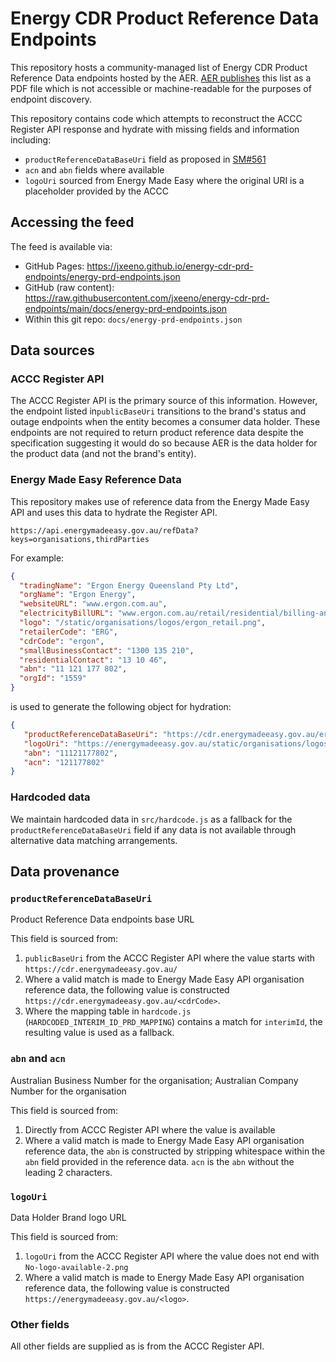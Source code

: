 # Energy CDR Product Reference Data Endpoints

This repository hosts a community-managed list of Energy CDR Product Reference Data endpoints hosted by the AER.  [AER publishes](https://www.aer.gov.au/consumers/energy-product-reference-data) this list as a PDF file which is not accessible or machine-readable for the purposes of endpoint discovery.

This repository contains code which attempts to reconstruct the ACCC Register API response and hydrate with missing fields and information including:

* `productReferenceDataBaseUri` field as proposed in [SM#561](https://github.com/ConsumerDataStandardsAustralia/standards-maintenance/issues/561)
* `acn` and `abn` fields where available
* `logoUri` sourced from Energy Made Easy where the original URI is a placeholder provided by the ACCC

## Accessing the feed

The feed is available via:

* GitHub Pages: https://jxeeno.github.io/energy-cdr-prd-endpoints/energy-prd-endpoints.json
* GitHub (raw content): https://raw.githubusercontent.com/jxeeno/energy-cdr-prd-endpoints/main/docs/energy-prd-endpoints.json
* Within this git repo: `docs/energy-prd-endpoints.json`

## Data sources

### ACCC Register API

The ACCC Register API is the primary source of this information.  However, the endpoint listed in`publicBaseUri` transitions to the brand's status and outage endpoints when the entity becomes a consumer data holder.  These endpoints are not required to return product reference data despite the specification suggesting it would do so because AER is the data holder for the product data (and not the brand's entity).

### Energy Made Easy Reference Data

This repository makes use of reference data from the Energy Made Easy API and uses this data to hydrate the Register API.

`https://api.energymadeeasy.gov.au/refData?keys=organisations,thirdParties`

For example:

```json
{
  "tradingName": "Ergon Energy Queensland Pty Ltd",
  "orgName": "Ergon Energy",
  "websiteURL": "www.ergon.com.au",
  "electricityBillURL": "www.ergon.com.au/retail/residential/billing-and-payments/understanding-your-bill",
  "logo": "/static/organisations/logos/ergon_retail.png",
  "retailerCode": "ERG",
  "cdrCode": "ergon",
  "smallBusinessContact": "1300 135 210",
  "residentialContact": "13 10 46",
  "abn": "11 121 177 802",
  "orgId": "1559"
}
```

is used to generate the following object for hydration:

```json
{
   "productReferenceDataBaseUri": "https://cdr.energymadeeasy.gov.au/ergon",
   "logoUri": "https://energymadeeasy.gov.au/static/organisations/logos/ergon_retail.png",
   "abn": "11121177802",
   "acn": "121177802"
}
```


### Hardcoded data

We maintain hardcoded data in `src/hardcode.js` as a fallback for the `productReferenceDataBaseUri` field if any data is not available through alternative data matching arrangements.

## Data provenance

### `productReferenceDataBaseUri`

Product Reference Data endpoints base URL

This field is sourced from:

1. `publicBaseUri` from the ACCC Register API where the value starts with `https://cdr.energymadeeasy.gov.au/`
2. Where a valid match is made to Energy Made Easy API organisation reference data, the following value is constructed `https://cdr.energymadeeasy.gov.au/<cdrCode>`.
3. Where the mapping table in `hardcode.js` (`HARDCODED_INTERIM_ID_PRD_MAPPING`) contains a match for `interimId`, the resulting value is used as a fallback.

### `abn` and `acn`
Australian Business Number for the organisation;
Australian Company Number for the organisation


This field is sourced from:

1. Directly from ACCC Register API where the value is available
2. Where a valid match is made to Energy Made Easy API organisation reference data, the `abn` is constructed by stripping whitespace within the `abn` field provided in the reference data.  `acn` is the `abn` without the leading 2 characters.


### `logoUri`

Data Holder Brand logo URL

This field is sourced from:

1. `logoUri` from the ACCC Register API where the value does not end with `No-logo-available-2.png`
2. Where a valid match is made to Energy Made Easy API organisation reference data, the following value is constructed `https://energymadeeasy.gov.au/<logo>`.

### Other fields

All other fields are supplied as is from the ACCC Register API.
